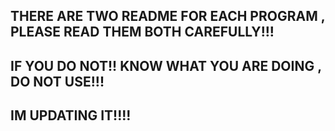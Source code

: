 ## THERE ARE TWO README FOR EACH PROGRAM , PLEASE READ THEM BOTH CAREFULLY!!!  
## IF YOU DO NOT!! KNOW WHAT YOU ARE DOING , DO NOT USE!!!


## IM UPDATING IT!!!! 

